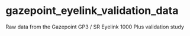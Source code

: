 # gazepoint_eyelink_validation_data
Raw data from the Gazepoint GP3 / SR Eyelink 1000 Plus validation study
